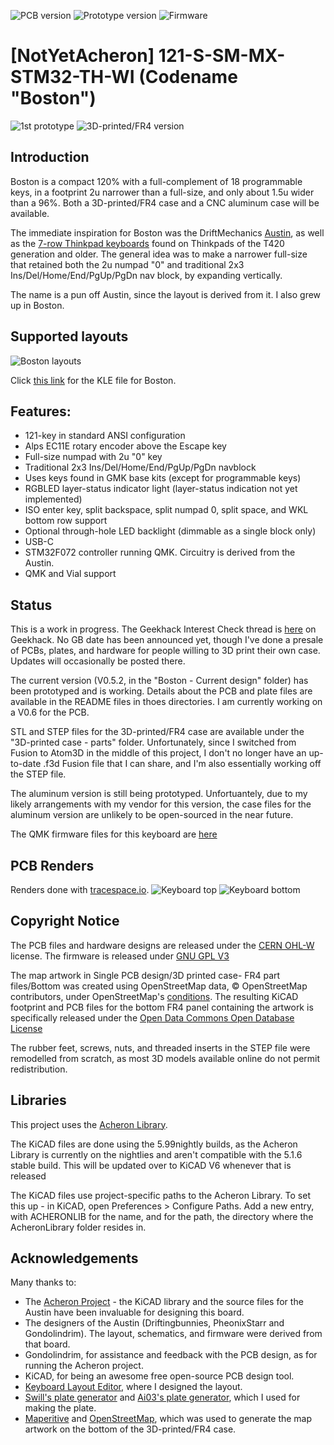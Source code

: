 ![PCB version](https://img.shields.io/badge/PCB%20Version-pre%20Alpha-green.svg?style=flat) ![Prototype version](https://img.shields.io/badge/Prototype%20Version-pre%20Alpha-green.svg?style=flat) ![Firmware](https://img.shields.io/badge/Firmware-Passing-green.svg?style=flat)

# [NotYetAcheron] 121-S-SM-MX-STM32-TH-WI (Codename "Boston")

![1st prototype](https://github.com/bluepylons/Boston/raw/master/graphics/prototype_1_pic.JPG)
![3D-printed/FR4 version](https://github.com/bluepylons/Boston/raw/master/graphics/3D-printed-prototype.JPG)

## Introduction 
Boston is a compact 120% with a full-complement of 18 programmable keys, in a footprint 2u narrower than a full-size, and only about 1.5u wider than a 96%. Both a 3D-printed/FR4 case and a CNC aluminum case will be available.

The immediate inspiration for Boston was the DriftMechanics [Austin](https://github.com/Gondolindrim/Austin), as well as the [7-row Thinkpad keyboards](http://www.notebookreview.com/picture/?f=60846) found on Thinkpads of the T420 generation and older. The general idea was to make a narrower full-size that retained both the 2u numpad "0" and traditional 2x3 Ins/Del/Home/End/PgUp/PgDn nav block, by expanding vertically. 

The name is a pun off Austin, since the layout is derived from it. I also grew up in Boston. 

## Supported layouts

![Boston layouts](https://github.com/bluepylons/Boston/raw/master/graphics/bostonKLE.png)

Click [this link](http://www.keyboard-layout-editor.com/#/gists/75e63e00e1acc52cdb8eeda7f8ac4ba6) for the KLE file for Boston.

## Features:
* 121-key in standard ANSI configuration
* Alps EC11E rotary encoder above the Escape key 
* Full-size numpad with 2u "0" key
* Traditional 2x3 Ins/Del/Home/End/PgUp/PgDn navblock 
* Uses keys found in GMK base kits (except for programmable keys)
* RGBLED layer-status indicator light (layer-status indication not yet implemented)
* ISO enter key, split backspace, split numpad 0, split space, and WKL bottom row support 
* Optional through-hole LED backlight (dimmable as a single block only)
* USB-C
* STM32F072 controller running QMK. Circuitry is derived from the Austin. 
* QMK and Vial support 

## Status

This is a work in progress. The Geekhack Interest Check thread is [here](https://geekhack.org/index.php?topic=106501.0) on Geekhack. No GB date has been announced yet, though I've done a presale of PCBs, plates, and hardware for people willing to 3D print their own case. Updates will occasionally be posted there.

The current version (V0.5.2, in the "Boston - Current design" folder) has been prototyped and is working. Details about the PCB and plate files are available in the README files in thoes directories. I am currently working on a V0.6 for the PCB.

STL and STEP files for the 3D-printed/FR4 case are available under the "3D-printed case - parts" folder. Unfortunately, since I switched from Fusion to Atom3D in the middle of this project, I don't no longer have an up-to-date .f3d Fusion file that I can share, and I'm also essentially working off the STEP file. 

The aluminum version is still being prototyped. Unfortuantely, due to my likely arrangements with my vendor for this version, the case files for the aluminum version are unlikely to be open-sourced in the near future.

The QMK firmware files for this keyboard are [here](https://github.com/qmk/qmk_firmware/tree/master/keyboards/boston)

## PCB Renders 

Renders done with [tracespace.io](https://tracespace.io/).
![Keyboard top](https://github.com/bluepylons/Boston/raw/master/graphics/PCB-top-V0.5.2.png)
![Keyboard bottom](https://github.com/bluepylons/Boston/raw/master/graphics/PCB-bottom-V0.5.2.png)

## Copyright Notice

The PCB files and hardware designs are released under the [CERN OHL-W](https://ohwr.org/cern_ohl_w_v2.txt) license. The firmware is released under [GNU GPL V3](https://www.gnu.org/licenses/gpl-3.0.en.html) 

The map artwork in Single PCB design/3D printed case- FR4 part files/Bottom was created using OpenStreetMap data, © OpenStreetMap contributors, under OpenStreetMap's [conditions](https://www.openstreetmap.org/copyright). The resulting KiCAD footprint and PCB files for the bottom FR4 panel containing the artwork is specifically released under the [Open Data Commons Open Database License](https://opendatacommons.org/licenses/odbl/) 

The rubber feet, screws, nuts, and threaded inserts in the STEP file were remodelled from scratch, as most 3D models available online do not permit redistribution. 

## Libraries
This project uses the [Acheron Library](https://github.com/AcheronProject/AcheronLibrary).

The KiCAD files are done using the 5.99nightly builds, as the Acheron Library is currently on the nightlies and aren't compatible with the 5.1.6 stable build. This will be updated over to KiCAD V6 whenever that is released 

 The KiCAD files use project-specific paths to the Acheron Library. To set this up - in KiCAD, open Preferences > Configure Paths. Add a new entry, with ACHERONLIB for the name, and for the path, the directory where the AcheronLibrary folder resides in.

## Acknowledgements

Many thanks to:
* The [Acheron Project](http://acheronproject.com/) - the KiCAD library and the source files for the Austin have been invaluable for designing this board.
* The designers of the Austin (Driftingbunnies, PheonixStarr and Gondolindrim). The layout, schematics, and firmware were derived from that board.
* Gondolindrim, for assistance and feedback with the PCB design, as for running the Acheron project.
* KiCAD, for being an awesome free open-source PCB design tool.
* [Keyboard Layout Editor](http://www.keyboard-layout-editor.com/), where I designed the layout. 
* [Swill's plate generator](http://builder.swillkb.com/) and [Ai03's plate generator](https://kbplate.ai03.com/), which I used for making the plate.
* [Maperitive](http://maperitive.net/) and [OpenStreetMap](https://www.openstreetmap.org/#map=4/38.01/-95.84), which was used to generate the map artwork on the bottom of the 3D-printed/FR4 case. 


